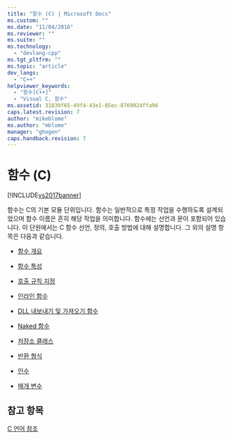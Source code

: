 ```yaml
---
title: "함수 (C) | Microsoft Docs"
ms.custom: ""
ms.date: "11/04/2016"
ms.reviewer: ""
ms.suite: ""
ms.technology: 
  - "devlang-cpp"
ms.tgt_pltfrm: ""
ms.topic: "article"
dev_langs: 
  - "C++"
helpviewer_keywords: 
  - "함수[C++]"
  - "Visual C, 함수"
ms.assetid: 31839f65-49f4-43e1-85ec-8769924ffa96
caps.latest.revision: 7
author: "mikeblome"
ms.author: "mblome"
manager: "ghogen"
caps.handback.revision: 7
---
```

# 함수 (C)
[!INCLUDE[vs2017banner](../assembler/inline/includes/vs2017banner.md)]

함수는 C의 기본 모듈 단위입니다.  함수는 일반적으로 특정 작업을 수행하도록 설계되었으며 함수 이름은 흔히 해당 작업을 의미합니다.  함수에는 선언과 문이 포함되어 있습니다.  이 단원에서는 C 함수 선언, 정의, 호출 방법에 대해 설명합니다.  그 외의 설명 항목은 다음과 같습니다.  
  
-   [함수 개요](../c-language/overview-of-functions.md)  
  
-   [함수 특성](../c-language/function-attributes.md)  
  
-   [호출 규칙 지정](../c-language/specifying-calling-conventions.md)  
  
-   [인라인 함수](../c-language/inline-functions.md)  
  
-   [DLL 내보내기 및 가져오기 함수](../c-language/dll-import-and-export-functions.md)  
  
-   [Naked 함수](../c-language/naked-functions.md)  
  
-   [저장소 클래스](../c-language/storage-class.md)  
  
-   [반환 형식](../c-language/return-type.md)  
  
-   [인수](../c-language/arguments.md)  
  
-   [매개 변수](../c-language/parameters.md)  
  
## 참고 항목  
 [C 언어 참조](../c-language/c-language-reference.md)